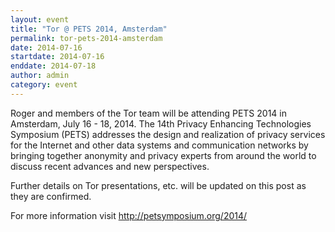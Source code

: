 ```yaml
---
layout: event
title: "Tor @ PETS 2014, Amsterdam"
permalink: tor-pets-2014-amsterdam
date: 2014-07-16
startdate: 2014-07-16
enddate: 2014-07-18
author: admin
category: event
---
```


Roger and members of the Tor team will be attending PETS 2014 in Amsterdam, July 16 - 18, 2014. The 14th Privacy Enhancing Technologies Symposium (PETS) addresses the design and realization of privacy services for the Internet and other data systems and communication networks by bringing together anonymity and privacy experts from around the world to discuss recent advances and new perspectives.

Further details on Tor presentations, etc. will be updated on this post as they are confirmed.

For more information visit http://petsymposium.org/2014/

